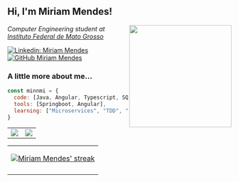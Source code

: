 <h2> Hi, I'm Miriam Mendes! <!-- <img src="https://acegif.com/wp-content/uploads/cat-typing-2.gif" width="70"> --> </h2>
<img align='right' src="https://acegif.com/wp-content/uploads/cat-typing-2.gif" width="230">
<p><em>Computer Engineering student at <a href="http://ifmt.edu.br/"> Instituto Federal de Mato Grosso</a>
</em></p>

[![Linkedin: Miriam Mendes](https://img.shields.io/badge/-Miriam%20Mendes-blue?style=flat-square&logo=Linkedin&logoColor=white&link=https://www.linkedin.com/in/miriam-mendes/)](https://www.linkedin.com/in/miriam-mendes/)
[![GitHub Miriam Mendes](https://img.shields.io/github/followers/minnmi?label=follow&style=social)](https://github.com/minnmi)


### A little more about me...  

```javascript
const minnmi = {
  code: [Java, Angular, Typescript, SQL, SCSS],
  tools: [Springboot, Angular],
  learning: ["Microservices", "TDD", "Docker", "Oauth2", "Twelve Factor Architecture"],
}
```


<table border="0">
  <tr>
    <td>
      <img src="https://github-readme-stats.vercel.app/api?username=minnmi&show_icons=true&theme=tokyonight">
    </td>
    <td>
      <img src="https://github-readme-stats.vercel.app/api/top-langs/?username=minnmi&hide=html,css&langs_count=9&show&theme=tokyonight&layout=compact">
    </td> 
  </tr>
</table>

<table>
  <tr>
    <td>
      <p align="center">
      <a href="https://github.com/SubhamRaoniar28/github-readme-streak-stats">
          <img title="🔥 Get streak stats for your profile at git.io/streak-stats" alt="Miriam Mendes' streak" src="https://github-readme-streak-stats.herokuapp.com/?user=minnmi&theme=radical"/>
      </a>
      </p>
    </td>    
  </tr>
  <tr>
    <td>
      <a href="[![Miriam Mendes' Activity Graph](https://activity-graph.herokuapp.com/graph?username=minnmi&theme=dracula)](https://github.com/ashutosh00710/github-readme-activity-graph)" /></a>
    </td>
  </tr>
</table>



